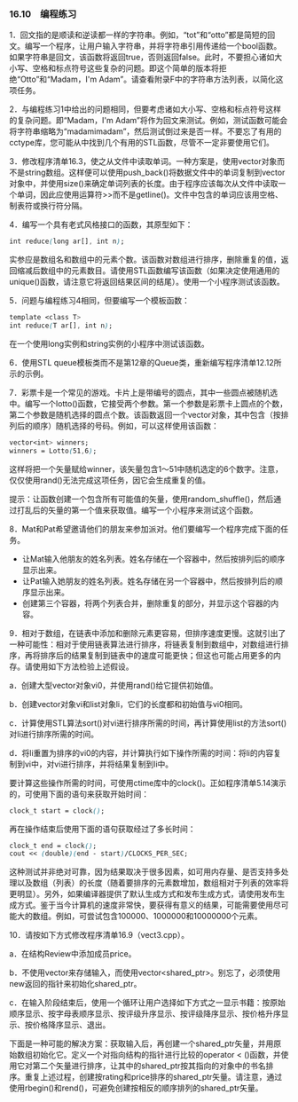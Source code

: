 ### 16.10　编程练习

1．回文指的是顺读和逆读都一样的字符串。例如，“tot”和“otto”都是简短的回文。编写一个程序，让用户输入字符串，并将字符串引用传递给一个bool函数。如果字符串是回文，该函数将返回true，否则返回false。此时，不要担心诸如大小写、空格和标点符号这些复杂的问题。即这个简单的版本将拒绝“Otto”和“Madam，I'm Adam”。请查看附录F中的字符串方法列表，以简化这项任务。

2．与编程练习1中给出的问题相同，但要考虑诸如大小写、空格和标点符号这样的复杂问题。即“Madam，I'm Adam”将作为回文来测试。例如，测试函数可能会将字符串缩略为“madamimadam”，然后测试倒过来是否一样。不要忘了有用的cctype库，您可能从中找到几个有用的STL函数，尽管不一定非要使用它们。

3．修改程序清单16.3，使之从文件中读取单词。一种方案是，使用vector<string>对象而不是string数组。这样便可以使用push_back()将数据文件中的单词复制到vector<string>对象中，并使用size()来确定单词列表的长度。由于程序应该每次从文件中读取一个单词，因此应使用运算符>>而不是getline()。文件中包含的单词应该用空格、制表符或换行符分隔。

4．编写一个具有老式风格接口的函数，其原型如下：

```css
int reduce(long ar[], int n);
```

实参应是数组名和数组中的元素个数。该函数对数组进行排序，删除重复的值，返回缩减后数组中的元素数目。请使用STL函数编写该函数（如果决定使用通用的unique()函数，请注意它将返回结果区间的结尾）。使用一个小程序测试该函数。

5．问题与编程练习4相同，但要编写一个模板函数：

```css
template <class T>
int reduce(T ar[], int n);
```

在一个使用long实例和string实例的小程序中测试该函数。

6．使用STL queue模板类而不是第12章的Queue类，重新编写程序清单12.12所示的示例。

7．彩票卡是一个常见的游戏。卡片上是带编号的圆点，其中一些圆点被随机选中。编写一个lotto()函数，它接受两个参数。第一个参数是彩票卡上圆点的个数，第二个参数是随机选择的圆点个数。该函数返回一个vector<int>对象，其中包含（按排列后的顺序）随机选择的号码。例如，可以这样使用该函数：

```css
vector<int> winners;
winners = Lotto(51,6);
```

这样将把一个矢量赋给winner，该矢量包含1～51中随机选定的6个数字。注意，仅仅使用rand()无法完成这项任务，因它会生成重复的值。

提示：让函数创建一个包含所有可能值的矢量，使用random_shuffle()，然后通过打乱后的矢量的第一个值来获取值。编写一个小程序来测试这个函数。

8．Mat和Pat希望邀请他们的朋友来参加派对。他们要编写一个程序完成下面的任务。

+ 让Mat输入他朋友的姓名列表。姓名存储在一个容器中，然后按排列后的顺序显示出来。
+ 让Pat输入她朋友的姓名列表。姓名存储在另一个容器中，然后按排列后的顺序显示出来。
+ 创建第三个容器，将两个列表合并，删除重复的部分，并显示这个容器的内容。

9．相对于数组，在链表中添加和删除元素更容易，但排序速度更慢。这就引出了一种可能性：相对于使用链表算法进行排序，将链表复制到数组中，对数组进行排序，再将排序后的结果复制到链表中的速度可能更快；但这也可能占用更多的内存。请使用如下方法检验上述假设。

a．创建大型vector<int>对象vi0，并使用rand()给它提供初始值。

b．创建vector<int>对象vi和list<int>对象li，它们的长度都和初始值与vi0相同。

c．计算使用STL算法sort()对vi进行排序所需的时间，再计算使用list的方法sort()对li进行排序所需的时间。

d．将li重置为排序的vi0的内容，并计算执行如下操作所需的时间：将li的内容复制到vi中，对vi进行排序，并将结果复制到li中。

要计算这些操作所需的时间，可使用ctime库中的clock()。正如程序清单5.14演示的，可使用下面的语句来获取开始时间：

```css
clock_t start = clock();
```

再在操作结束后使用下面的语句获取经过了多长时间：

```css
clock_t end = clock();
cout << (double)(end - start)/CLOCKS_PER_SEC;
```

这种测试并非绝对可靠，因为结果取决于很多因素，如可用内存量、是否支持多处理以及数组（列表）的长度（随着要排序的元素数增加，数组相对于列表的效率将更明显）。另外，如果编译器提供了默认生成方式和发布生成方式，请使用发布生成方式。鉴于当今计算机的速度非常快，要获得有意义的结果，可能需要使用尽可能大的数组。例如，可尝试包含100000、1000000和10000000个元素。

10．请按如下方式修改程序清单16.9（vect3.cpp）。

a．在结构Review中添加成员price。

b．不使用vector<Review>来存储输入，而使用vector<shared_ptr<Review>>。别忘了，必须使用new返回的指针来初始化shared_ptr。

c．在输入阶段结束后，使用一个循环让用户选择如下方式之一显示书籍：按原始顺序显示、按字母表顺序显示、按评级升序显示、按评级降序显示、按价格升序显示、按价格降序显示、退出。

下面是一种可能的解决方案：获取输入后，再创建一个shared_ptr矢量，并用原始数组初始化它。定义一个对指向结构的指针进行比较的operator < ()函数，并使用它对第二个矢量进行排序，让其中的shared_ptr按其指向的对象中的书名排序。重复上述过程，创建按rating和price排序的shared_ptr矢量。请注意，通过使用rbegin()和rend()，可避免创建按相反的顺序排列的shared_ptr矢量。



